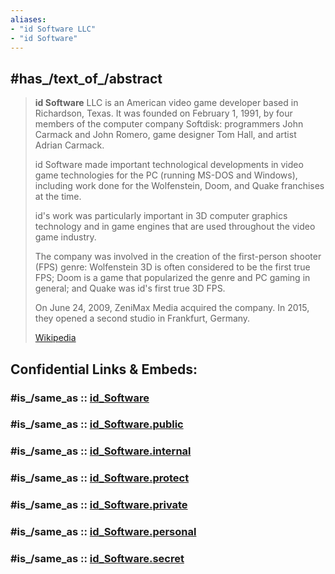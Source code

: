 ```yaml
---
aliases:
- "id Software LLC"
- "id Software"
---
```


## #has_/text_of_/abstract 

> **id Software** LLC  is an American video game developer based in Richardson, Texas. 
> It was founded on February 1, 1991, by four members of the computer company Softdisk: 
> programmers John Carmack and John Romero, game designer Tom Hall, 
> and artist Adrian Carmack.
>
> id Software made important technological developments 
> in video game technologies for the PC (running MS-DOS and Windows), 
> including work done for the Wolfenstein, Doom, and Quake franchises at the time. 
> 
> id's work was particularly important in 3D computer graphics technology 
> and in game engines that are used throughout the video game industry. 
> 
> The company was involved in the creation of the first-person shooter (FPS) genre: 
> Wolfenstein 3D is often considered to be the first true FPS; 
> Doom is a game that popularized the genre and PC gaming in general; 
> and Quake was id's first true 3D FPS.
>
> On June 24, 2009, ZeniMax Media acquired the company. 
> In 2015, they opened a second studio in Frankfurt, Germany.
>
> [Wikipedia](https://en.wikipedia.org/wiki/Id%20Software)


## Confidential Links & Embeds: 

### #is_/same_as :: [id_Software](/_Standards/Society/Economics/Business/Business-Entity/IT~Company/id_Software.md) 

### #is_/same_as :: [id_Software.public](/_public/Society/Economics/Business/Business-Entity/IT~Company/id_Software.public.md) 

### #is_/same_as :: [id_Software.internal](/_internal/Society/Economics/Business/Business-Entity/IT~Company/id_Software.internal.md) 

### #is_/same_as :: [id_Software.protect](/_protect/Society/Economics/Business/Business-Entity/IT~Company/id_Software.protect.md) 

### #is_/same_as :: [id_Software.private](/_private/Society/Economics/Business/Business-Entity/IT~Company/id_Software.private.md) 

### #is_/same_as :: [id_Software.personal](/_personal/Society/Economics/Business/Business-Entity/IT~Company/id_Software.personal.md) 

### #is_/same_as :: [id_Software.secret](/_secret/Society/Economics/Business/Business-Entity/IT~Company/id_Software.secret.md)


